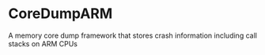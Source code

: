 # CoreDumpARM
A memory core dump framework that stores crash information including call stacks on ARM CPUs
